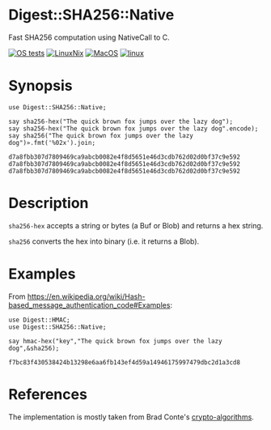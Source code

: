 
Digest::SHA256::Native
=======
Fast SHA256 computation using NativeCall to C.

[![OS tests](https://github.com/bduggan/raku-digest-sha256-native/actions/workflows/test.yml/badge.svg)](https://github.com/bduggan/raku-digest-sha256-native/actions/workflows/test.yml)
[![LinuxNix](https://github.com/bduggan/raku-digest-sha256-native/actions/workflows/nixos.yml/badge.svg)](https://github.com/bduggan/raku-digest-sha256-native/actions/workflows/nixos.yml)
[![MacOS](https://github.com/bduggan/raku-digest-sha256-native/actions/workflows/macos.yml/badge.svg)](https://github.com/bduggan/raku-digest-sha256-native/actions/workflows/macos.yml)
[![linux](https://github.com/bduggan/raku-digest-sha256-native/actions/workflows/linux.yml/badge.svg)](https://github.com/bduggan/raku-digest-sha256-native/actions/workflows/linux.yml)

Synopsis
========
```
use Digest::SHA256::Native;

say sha256-hex("The quick brown fox jumps over the lazy dog");
say sha256-hex("The quick brown fox jumps over the lazy dog".encode);
say sha256("The quick brown fox jumps over the lazy dog")».fmt('%02x').join;
```

```
d7a8fbb307d7809469ca9abcb0082e4f8d5651e46d3cdb762d02d0bf37c9e592
d7a8fbb307d7809469ca9abcb0082e4f8d5651e46d3cdb762d02d0bf37c9e592
d7a8fbb307d7809469ca9abcb0082e4f8d5651e46d3cdb762d02d0bf37c9e592
```

Description
===========

`sha256-hex` accepts a string or bytes (a Buf or Blob) and returns a hex string.

`sha256` converts the hex into binary (i.e. it returns a Blob).

Examples
========
From <https://en.wikipedia.org/wiki/Hash-based_message_authentication_code#Examples>:
```
use Digest::HMAC;
use Digest::SHA256::Native;

say hmac-hex("key","The quick brown fox jumps over the lazy dog",&sha256);

```

`f7bc83f430538424b13298e6aa6fb143ef4d59a14946175997479dbc2d1a3cd8`

References
======
The implementation is mostly taken from Brad Conte's [crypto-algorithms](https://github.com/B-Con/crypto-algorithms).

